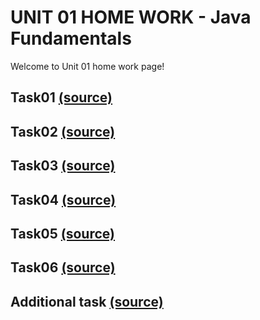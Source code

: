 UNIT 01 HOME WORK - Java Fundamentals
==================================

Welcome to Unit 01 home work page!

Task01 [(source)]()
----------------------------------------

Task02 [(source)]()
------------------------------

Task03 [(source)]()
-----------------------------

Task04 [(source)]()
----------------------------------------

Task05 [(source)]()
------------------------------

Task06 [(source)]()
-----------------------------

Additional task [(source)]()
-----------------------------

